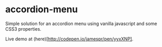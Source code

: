 # accordion-menu
Simple solution for an accordion menu using vanilla javascript and some CSS3 properties.

Live demo at (here)[http://codepen.io/jamespr/pen/yyxXNP].
